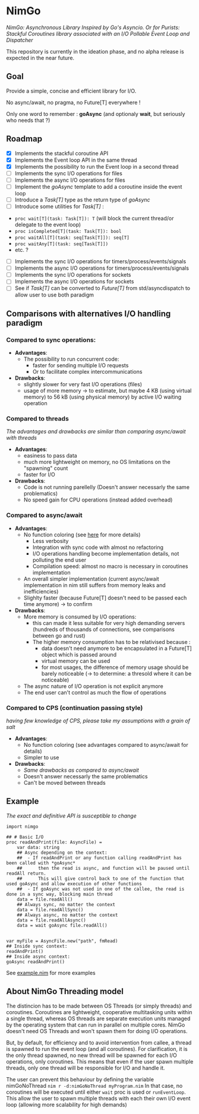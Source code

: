 # NimGo

_NimGo: Asynchronous Library Inspired by Go's Asyncio. Or for Purists: Stackful Coroutines library associated with an I/O Pollable Event Loop and Dispatcher_

This repository is currently in the ideation phase, and no alpha release is expected in the near future.

## Goal
Provide a simple, concise and efficient library for I/O.

No async/await, no pragma, no Future[T] everywhere !

Only one word to remember : **goAsync** (and optionaly **wait**, but seriously who needs that ?)

## Roadmap

- [X] Implements the stackful coroutine API
- [X] Implements the Event loop API in the same thread
- [X] Implements the possibility to run the Event loop in a second thread
- [ ] Implements the sync I/O operations for files
- [ ] Implements the async I/O operations for files
- [ ] Implement the *goAsync* template to add a coroutine inside the event loop
- [ ] Introduce a *Task[T]* type as the return type of *goAsync*
- [ ] Introduce some utilities for *Task[T]* :
 - `proc wait[T](task: Task[T]): T` (will block the current thread/or delegate to the event loop)
 - `proc isCompleted[T](task: Task[T]): bool`
 - `proc waitAll[T](task: seq[Task[T]]): seq[T]`
 - `proc waitAny[T](task: seq[Task[T]])`
 - etc. ?
- [ ] Implements the sync I/O operations for timers/process/events/signals
- [ ] Implements the async I/O operations for timers/process/events/signals
- [ ] Implements the sync I/O operations for sockets
- [ ] Implements the async I/O operations for sockets
- [ ] See if *Task[T]* can be converted to *Future[T]* from std/asyncdispatch to allow user to use both paradigm

## Comparisons with alternatives I/O handling paradigm

### Compared to sync operations:

- **Advantages**:
  - The possibility to run concurrent code:
    - faster for sending multiple I/O requests
    - Or to facilitate complex intercommunications
- **Drawbacks**:
  - slightly slower for very fast I/O operations (files)
  - usage of more memory -> to estimate, but maybe 4 KB (using virtual memory) to 56 kB (using physical memory) by active I/O waiting operation

### Compared to threads
_The advantages and drawbacks are similar than comparing async/await with threads_

- **Advantages**:
  - easiness to pass data
  - much more lightweight on memory, no OS limitations on the "spawning" count
  - faster for I/O
- **Drawbacks**:
  - Code is not running parellelly (Doesn't answer necessarly the same problematics)
  - No speed gain for CPU operations (instead added overhead)

### Compared to async/await

- **Advantages**:
  - No function coloring (see [here](https://journal.stuffwithstuff.com/2015/02/01/what-color-is-your-function/) for more details)
    - Less verbosity
    - Integration with sync code with almost no refactoring
    - I/O operations handling become implementation details, not polluting the end user
    - Compilation speed: almost no macro is necessary in coroutines implementation
  - An overall simpler implementation (current async/await implementation in nim still suffers from memory leaks and inefficiencies)
  - Slighlty faster (because Future[T] doesn't need to be passed each time anymore) -> to confirm
- **Drawbacks**:
    - More memory is consumed by I/O operations:
        - this can made it less suitable for very high demanding servers (hundreds of thousands of connections, see comparisons between go and rust)
        - The higher memory consumption has to be relativised because :
            - data doesn't need anymore to be encapsulated in a Future[T] object which is passed around
            - virtual memory can be used
            - for most usages, the difference of memory usage should be barely noticeable (-> to determine: a thresold where it can be noticeable)
    - The async nature of I/O operation is not explicit anymore
    - The end user can't control as much the flow of operations

### Compared to CPS (continuation passing style)
_having few knowledge of CPS, please take my assumptions with a grain of salt_

- **Advantages**:
  - No function coloring (see advantages compared to async/await for details)
  - Simpler to use
- **Drawbacks**:
  - _Same drawbacks as compared to async/await_
  - Doesn't answer necessarly the same problematics
  - Can't be moved between threads

## Example
_The exact and definitive API is susceptible to change_
```
import nimgo

## # Basic I/O
proc readAndPrint(file: AsyncFile) =
    var data: string
    ## Async depending on the context:
    ##  - If readAndPrint or any function calling readAndPrint has been called with *goAsync*
    ##      then the read is async, and function will be paused until readAll return.
    ##      This will give control back to one of the function that used goAsync and allow execution of other functions
    ##  - If goAsync was not used in one of the callee, the read is done in a sync way, blocking main thread
    data = file.readAll()
    ## Always sync, no matter the context
    data = file.readAllSync()
    ## Always async, no matter the context
    data = file.readAllAsync()
    data = wait goAsync file.readAll()


var myFile = AsyncFile.new("path", fmRead)
## Inside sync context:
readAndPrint()
## Inside async context:
goAsync readAndPrint()
```

See [example.nim](https://github.com/Alogani/nimgo/tree/main/example.nim) for more examples

## About NimGo Threading model

The distincion has to be made between OS Threads (or simply threads) and coroutines. Coroutines are lightweight, cooperative multitasking units within a single thread, whereas OS threads are separate execution units managed by the operating system that can run in parallel on multiple cores.
NimGo doesn't need OS Threads and won't spawn them for doing I/O operations.

But, by default, for efficiency and to avoid intervention from callee, a thread is spawned to run the event loop (and all coroutines). For clarification, it is the only thread spawned, no new thread will be spawned for each I/O operations, only coroutines.
This means that even if the user spawn multiple threads, only one thread will be responsible for I/O and handle it.

The user can prevent this behaviour by defining the variable nimGoNoThread `nim r -d:nimGoNoThread myProgram.nim`
In that case, no coroutines will be executed until either `wait` proc is used or `runEventLoop`.
This allow the user to spawn multiple threads with each their own I/O event loop (allowing more scalability for high demands)
